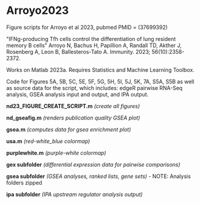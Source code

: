 # Arroyo2023
Figure scripts for Arroyo et al 2023, pubmed PMID = (37699392)

"IFNg-producing Tfh cells control the differentiation of lung resident memory B cells" Arroyo N, Bachus H, Papillion A, Randall TD, Akther J, Rosenberg A, Leon B, Ballesteros-Tato A. Immunity. 2023; 56(10):2358-2372.

Works on Matlab 2023a. Requires Statistics and Machine Learning Toolbox.

Code for Figures 5A, 5B, 5C, 5E, 5F, 5G, 5H, 5I, 5J, 5K, 7A, S5A, S5B as well as source data for the script, which includes: edgeR pairwise RNA-Seq analysis, GSEA analysis input and output, and IPA output.

**nd23_FIGURE_CREATE_SCRIPT.m** _(create all figures)_

**nd_gseafig.m** _(renders publication quality GSEA plot)_

**gsea.m** _(computes data for gsea enrichment plot)_

**usa.m** _(red-white_blue colormap)_

**purplewhite.m** _(purple-white colormap)_

**gex subfolder** _(differential expression data for pairwise comparisons)_

**gsea subfolder** _(GSEA analyses, ranked lists, gene sets)_ - NOTE: Analysis folders zipped

**ipa subfolder** _(IPA upstream regulator analysis output)_
